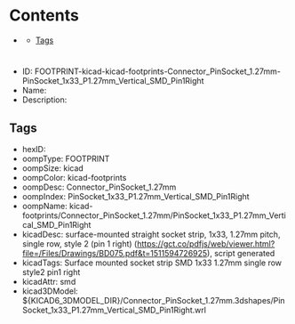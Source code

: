 



Contents
========

* [](#)
	* [Tags](#tags)

# 

- ID: FOOTPRINT-kicad-kicad-footprints-Connector_PinSocket_1.27mm-PinSocket_1x33_P1.27mm_Vertical_SMD_Pin1Right
- Name: 
- Description: 

## Tags

- hexID: 
- oompType: FOOTPRINT
- oompSize: kicad
- oompColor: kicad-footprints
- oompDesc: Connector_PinSocket_1.27mm
- oompIndex: PinSocket_1x33_P1.27mm_Vertical_SMD_Pin1Right
- oompName: kicad-footprints/Connector_PinSocket_1.27mm/PinSocket_1x33_P1.27mm_Vertical_SMD_Pin1Right
- kicadDesc: surface-mounted straight socket strip, 1x33, 1.27mm pitch, single row, style 2 (pin 1 right) (https://gct.co/pdfjs/web/viewer.html?file=/Files/Drawings/BD075.pdf&t=1511594726925), script generated
- kicadTags: Surface mounted socket strip SMD 1x33 1.27mm single row style2 pin1 right
- kicadAttr: smd
- kicad3DModel: ${KICAD6_3DMODEL_DIR}/Connector_PinSocket_1.27mm.3dshapes/PinSocket_1x33_P1.27mm_Vertical_SMD_Pin1Right.wrl
